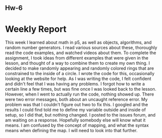 ## Hw-6

# Weekly Report

This week I learned about math in p5, as well as objects, algorithms, and random number generators. I read various sources about these, thoroughly read the code examples, and watched videos about them. 
To complete the assignment, I took ideas from different examples that were given in the lesson, and thought of a way to combine them to create my own thing. I decided to make randomly appearing and randomly colored rings that are constrained to the inside of a circle. I wrote the code for this, occasionally looking at the website for help.
As I was writing the code, I felt confident and didn't feel that I was having any problems. I forgot how to write a certain line a few times, but was fine once I was looked back to the lesson. However, when I went to actually run the code, nothing showed up. There were two error messages, both about an uncaught reference error. My problem was that I couldn't figure out hwo to fix this. I googled and the results I could find told me to define my variable outside and inside of setup, so I did that, but nothing changed. I posted to the issues forum, and am waiting on a response. Hopefully somebody else will know what it means.
I am confused by the concept of mapping, and what the syntax means when defining the map. I will need to look into that further.


